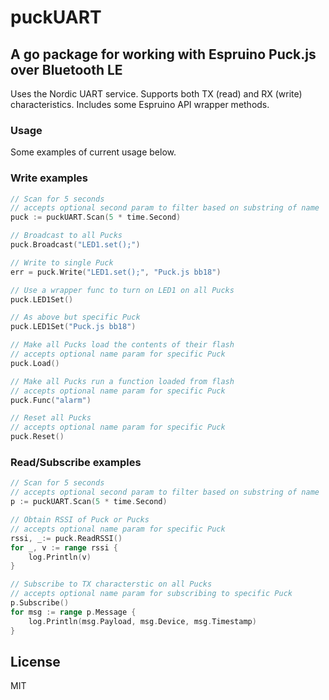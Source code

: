 # puckUART

## A go package for working with Espruino Puck.js over Bluetooth LE

Uses the Nordic UART service. Supports both TX (read) and RX (write) characteristics. Includes some Espruino API wrapper methods.

### Usage

Some examples of current usage below.

### Write examples

```go
// Scan for 5 seconds
// accepts optional second param to filter based on substring of name
puck := puckUART.Scan(5 * time.Second)

// Broadcast to all Pucks
puck.Broadcast("LED1.set();")

// Write to single Puck
err = puck.Write("LED1.set();", "Puck.js bb18")

// Use a wrapper func to turn on LED1 on all Pucks
puck.LED1Set()

// As above but specific Puck
puck.LED1Set("Puck.js bb18")

// Make all Pucks load the contents of their flash
// accepts optional name param for specific Puck
puck.Load()

// Make all Pucks run a function loaded from flash
// accepts optional name param for specific Puck
puck.Func("alarm")

// Reset all Pucks
// accepts optional name param for specific Puck
puck.Reset()
```

### Read/Subscribe examples
```go
// Scan for 5 seconds
// accepts optional second param to filter based on substring of name
p := puckUART.Scan(5 * time.Second)

// Obtain RSSI of Puck or Pucks
// accepts optional name param for specific Puck
rssi, _:= puck.ReadRSSI()
for _, v := range rssi {
	log.Println(v)
}

// Subscribe to TX characterstic on all Pucks 
// accepts optional name param for subscribing to specific Puck
p.Subscribe()
for msg := range p.Message {
	log.Println(msg.Payload, msg.Device, msg.Timestamp)
}
```

## License

MIT
